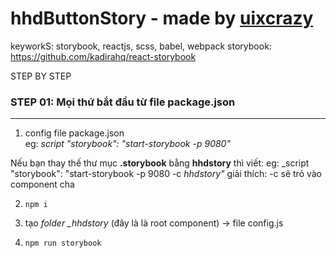 # hhdButtonStory - made by [uixcrazy](http://uixcrazy.com/) 
keyworkS: storybook, reactjs, scss, babel, webpack
storybook: https://github.com/kadirahq/react-storybook

STEP BY STEP


### STEP 01: Mọi thứ bắt đầu từ file __package.json__
-------------------------------------------------------------------------
1. config file package.json  
  eg: _script "storybook": "start-storybook -p 9080"_
  
  Nếu bạn thay thế thư mục __.storybook__ bằng __hhdstory__ thì viết:
  eg: _script "storybook": "start-storybook -p 9080 -c _hhdstory"_
  giải thích: -c sẽ trỏ vào component cha
  
2. `npm i`

3. tạo *folder _hhdstory* (đây là là root component)  -> file config.js

4. `npm run storybook`



